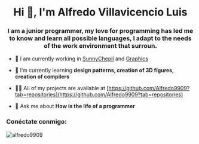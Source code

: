 <h1 align="center">Hi 👋, I'm Alfredo Villavicencio Luis</h1>
<h3 align="center">I am a junior programmer, my love for programming has led me to know and learn all possible languages, I adapt to the needs of the work environment that surroun.</h3>



- 🔭 I am currently working in [SunnyChepil](https://github.com/kevdany17/DataBaseMigrationSunnyChepil.git) and [Graphics](https://github.com/jorrgeCruz/graphics.git)

- 🌱 I’m currently learning **design patterns, creation of 3D figures, creation of compilers**



- 👨‍💻 All of my projects are available at [https://github.com/Alfredo9909?tab=repositories](https://github.com/Alfredo9909?tab=repositories)

- 💬  Ask me about **How is the life of a programmer**

<h3 align="left">Conéctate conmigo:</h3>


<p><img align="left" src="https://github-readme-stats.vercel.app/api/top-langs?username=alfredo9909&show_icons=true&locale=en&layout=compact" alt="alfredo9909" /></p>

>


